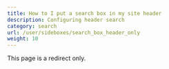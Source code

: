 ```yaml
---
title: How to I put a search box in my site header 
description: Configuring header search 
category: search 
url: /user/sideboxes/search_box_header_only
weight: 10
---
```



This page is a redirect only.

